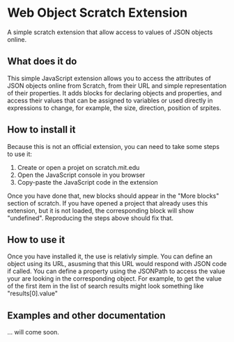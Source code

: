 # Web Object Scratch Extension
A simple scratch extension that allow access to values of JSON objects online.

## What does it do 
This simple JavaScript extension allows you to access the attributes of JSON objects online from Scratch, from their URL and simple representation of their properties. It adds blocks for declaring objects and properties, and access their values that can be assigned to variables or used directly in expressions to change, for example, the size, direction, position of srpites.

## How to install it
Because this is not an official extension, you can need to take some steps to use it:

1. Create or open a projet on scratch.mit.edu
2. Open the JavaScript console in you browser
3. Copy-paste the JavaScript code in the extension

Once you have done that, new blocks should appear in the "More blocks" section of scratch.
If you have opened a project that already uses this extension, but it is not loaded, the corresponding block will show "undefined". Reproducing the steps above should fix that.

## How to use it
Once you have installed it, the use is relativly simple. You can define an object using its URL, asusming that this URL would respond with JSON code if called. You can define a property using the JSONPath to access the value your are looking in the corresponding object. For example, to get the value of the first item in the list of search results might look something like "results[0].value"

## Examples and other documentation
... will come soon.
